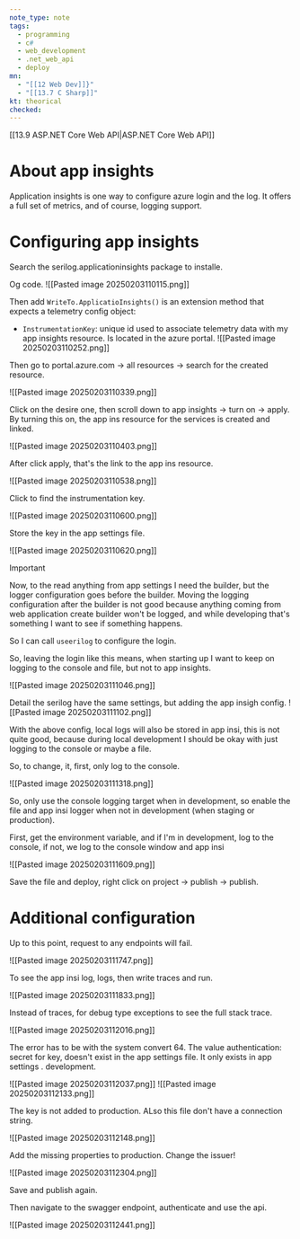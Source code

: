 ```yaml
---
note_type: note
tags:
  - programming
  - c#
  - web_development
  - .net_web_api
  - deploy
mn:
  - "[[12 Web Dev]]}"
  - "[[13.7 C Sharp]]"
kt: theorical
checked:
---
```

[[13.9 ASP.NET Core Web API|ASP.NET Core Web API]]

# About app insights
Application insights is one way to configure azure login and the log. It offers a full set of metrics, and of course, logging support. 

# Configuring app insights
Search the serilog.applicationinsights package to installe.  

Og code.
![[Pasted image 20250203110115.png]]

Then add `WriteTo.ApplicatioInsights()` is an extension method that expects a telemetry config object:
- `InstrumentationKey`: unique id used to associate telemetry data with my app insights resource. Is located in the azure portal. 
![[Pasted image 20250203110252.png]]

Then go to portal.azure.com -> all resources ->  search for the created resource.

![[Pasted image 20250203110339.png]]

Click on the desire one, then scroll down to app insights -> turn on -> apply. By turning this on, the app ins resource for the services is created and linked. 

![[Pasted image 20250203110403.png]]

After click apply, that's the link to the app ins resource.

![[Pasted image 20250203110538.png]]

Click to find the instrumentation key.

![[Pasted image 20250203110600.png]]

Store the key in the app settings file.

![[Pasted image 20250203110620.png]]

>[!important]
>Now, to the read anything from app settings I need the builder, but the logger configuration goes before the builder. Moving the logging configuration after the builder is not good because anything coming from web application create builder won't be logged, and while developing that's something I want to see if something happens. 

So I can call `useerilog` to configure the login. 

So, leaving the login like this means, when starting up I want to keep on logging to the console and file, but not to app insights. 

![[Pasted image 20250203111046.png]]

Detail the serilog have the same settings, but adding the app insigh config. 
![[Pasted image 20250203111102.png]]

With the above config, local logs will also be stored in app insi, this is not quite good, because during local development I should be okay with just logging to the console or maybe a file. 

So, to change, it, first, only log to the console.

![[Pasted image 20250203111318.png]]

So, only use the console logging target when in development, so enable the file and app insi logger when not in development (when staging or production).

First, get the environment variable, and if I'm in development, log to the console, if not, we log to the console window and app insi

![[Pasted image 20250203111609.png]]


Save the file and deploy, right click on project -> publish -> publish.


# Additional configuration
Up to this point, request to any endpoints will fail.

![[Pasted image 20250203111747.png]]

To see the app insi log, logs, then write traces and run.

![[Pasted image 20250203111833.png]]

Instead of traces, for debug type exceptions to see the full stack trace. 

![[Pasted image 20250203112016.png]]

The error has to be with the system convert 64. The value authentication: secret for key, doesn't exist in the app settings file. It only exists in app settings . development. 


![[Pasted image 20250203112037.png]]
![[Pasted image 20250203112133.png]]

The key is not added to production. ALso this file don't have a connection string. 

![[Pasted image 20250203112148.png]]

Add the missing properties to production. Change the issuer!

![[Pasted image 20250203112304.png]]

Save and publish again. 

Then navigate to the swagger endpoint, authenticate and use the api.

![[Pasted image 20250203112441.png]]